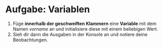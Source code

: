 # Aufgabe: Variablen

1. Füge **innerhalb der geschweiften Klammern** eine **Variable** mit dem Namen *vorname* an und initialisiere diese mit einem beliebigen Wert. 
2. Sieh dir dann die Ausgaben in der Konsole an und notiere deine Beobachtungen.
